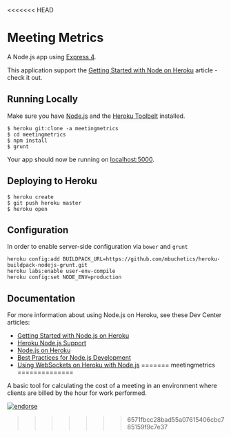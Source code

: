 <<<<<<< HEAD
# Meeting Metrics

A Node.js app using [Express 4](http://expressjs.com/).

This application support the [Getting Started with Node on Heroku](https://devcenter.heroku.com/articles/getting-started-with-nodejs) article - check it out.

## Running Locally

Make sure you have [Node.js](http://nodejs.org/) and the [Heroku Toolbelt](https://toolbelt.heroku.com/) installed.

    $ heroku git:clone -a meetingmetrics
    $ cd meetingmetrics
    $ npm install
    $ grunt

Your app should now be running on [localhost:5000](http://localhost:5000/).

## Deploying to Heroku

    $ heroku create
    $ git push heroku master
    $ heroku open

## Configuration

In order to enable server-side configuration via `bower` and `grunt`

    heroku config:add BUILDPACK_URL=https://github.com/mbuchetics/heroku-buildpack-nodejs-grunt.git
    heroku labs:enable user-env-compile
    heroku config:set NODE_ENV=production

## Documentation

For more information about using Node.js on Heroku, see these Dev Center articles:

- [Getting Started with Node.js on Heroku](https://devcenter.heroku.com/articles/getting-started-with-nodejs)
- [Heroku Node.js Support](https://devcenter.heroku.com/articles/nodejs-support)
- [Node.js on Heroku](https://devcenter.heroku.com/categories/nodejs)
- [Best Practices for Node.js Development](https://devcenter.heroku.com/articles/node-best-practices)
- [Using WebSockets on Heroku with Node.js](https://devcenter.heroku.com/articles/node-websockets)
=======
meetingmetrics
==============

A basic tool for calculating the cost of a meeting in an environment where clients are billed by the hour for work performed.

[![endorse](https://api.coderwall.com/oomlaut/endorsecount.png)](https://coderwall.com/oomlaut)
>>>>>>> 6571fbcc28bad55a07615406cbc785159f9c7e37
